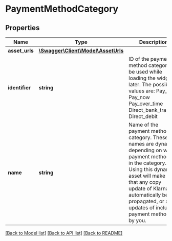 # PaymentMethodCategory

## Properties
Name | Type | Description | Notes
------------ | ------------- | ------------- | -------------
**asset_urls** | [**\Swagger\Client\Model\AssetUrls**](AssetUrls.md) |  | [optional] 
**identifier** | **string** | ID of the payment method category to be used while loading the widget later. The possible values are: Pay_later  Pay_now  Pay_over_time  Direct_bank_transfer  Direct_debit | [optional] 
**name** | **string** | Name of the payment method category. These names are dynamic depending on what payment method is in the category. Using this dynamic asset will make sure that any copy update of Klarna will automatically be propagated, or any updates of included payment methods by you. | [optional] 

[[Back to Model list]](../../README.md#documentation-for-models) [[Back to API list]](../../README.md#documentation-for-api-endpoints) [[Back to README]](../../README.md)

